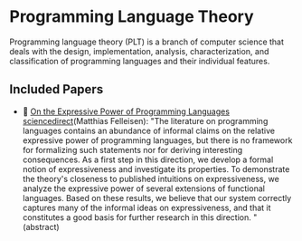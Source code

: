 # Programming Language Theory

Programming language theory (PLT) is a branch of computer science that deals with the design, implementation, analysis, characterization, and classification of programming languages and their individual features.

## Included Papers

* :scroll: [On the Expressive Power of Programming Languages](scp91-felleisen.ps.gz) [sciencedirect](https://www.sciencedirect.com/science/article/pii/016764239190036W)(Matthias Felleisen): "The literature on programming languages contains an abundance of informal claims on the relative expressive power of programming languages, but there is no framework for formalizing such statements nor for deriving interesting consequences. As a first step in this direction, we develop a formal notion of expressiveness and investigate its properties. To demonstrate the theory's closeness to published intuitions on expressiveness, we analyze the expressive power of several extensions of functional languages. Based on these results, we believe that our system correctly captures many of the informal ideas on expressiveness, and that it constitutes a good basis for further research in this direction. " (abstract)
